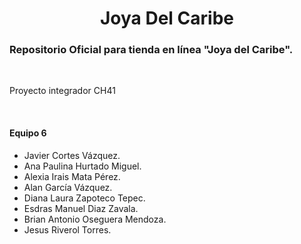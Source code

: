 <h1 align="center">Joya Del Caribe</h1>
<h3>Repositorio Oficial para tienda en línea "Joya del Caribe".</h3><br>
<p>Proyecto integrador CH41</p><br>
<h4>Equipo 6</h4>
<ul>
<li>Javier Cortes Vázquez.</li>
<li>Ana Paulina Hurtado Miguel.</li>
<li>Alexia Irais Mata Pérez.</li>
<li>Alan García Vázquez.</li>
<li>Diana Laura Zapoteco Tepec.</li>
<li>Esdras Manuel Diaz Zavala.</li>
<li>Brian Antonio Oseguera Mendoza.</li>
<li>Jesus Riverol Torres.</li>
</ul>
